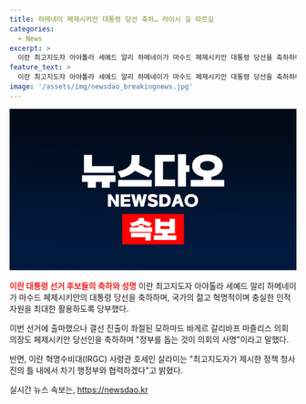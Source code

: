```yaml
---
title: 하메네이 페제시키안 대통령 당선 축하… 라이시 길 따르길
categories:
  - News
excerpt: >
  이란 최고지도자 아야톨라 세예드 알리 하메네이가 마수드 페제시키안 대통령 당선을 축하하며 국가의 젊고 혁명적인 인적 자원을 최대한 활용하라고 당부했다. 또한, 페제시키안과 선거 과정에 참여한 모든 사람들에 축하를 전하고, 협력을 강조하며 국가 발전을 위한 노력을 당부했다. 이에 대한 하메네이의 발언과 혁명수비대(IRGC) 사령관, 모하마드 바게르 갈리바프 마즐리스 의장의 축하 성명도 전해졌다.
feature_text: >
  이란 최고지도자 아야톨라 세예드 알리 하메네이가 마수드 페제시키안 대통령 당선을 축하하며 국가의 젊고 혁명적인 인적 자원을 최대한 활용하라고 당부했다. 또한, 페제시키안과 선거 과정에 참여한 모든 사람들에 축하를 전하고, 협력을 강조하며 국가 발전을 위한 노력을 당부했다. 이에 대한 하메네이의 발언과 혁명수비대(IRGC) 사령관, 모하마드 바게르 갈리바프 마즐리스 의장의 축하 성명도 전해졌다.
image: '/assets/img/newsdao_breakingnews.jpg'
---
```


<p><img src="/assets/img/newsdao_breakingnews.jpg" alt="firstkoreanews 속보" /></p>

<p><b><span style="color: #ee2323;">이란 대통령 선거 후보들의 축하와 성명</span></b>
이란 최고지도자 아야톨라 세예드 알리 하메네이가 마수드 페제시키안의 대통령 당선을 축하하며, 국가의 젊고 혁명적이며 충실한 인적 자원을 최대한 활용하도록 당부했다.</p>

<p>이번 선거에 출마했으나 결선 진출이 좌절된 모하마드 바게르 갈리바프 마즐리스 의회 의장도 페제시키안 당선인을 축하하며 "정부를 돕는 것이 의회의 사명"이라고 말했다.</p>

<p>반면, 이란 혁명수비대(IRGC) 사령관 호세인 살라미는 "최고지도자가 제시한 정책 청사진의 틀 내에서 차기 행정부와 협력하겠다"고 밝혔다.</p>
실시간 뉴스 속보는, <a href="https://newsdao.kr" rel="dofollow">https://newsdao.kr</a>


